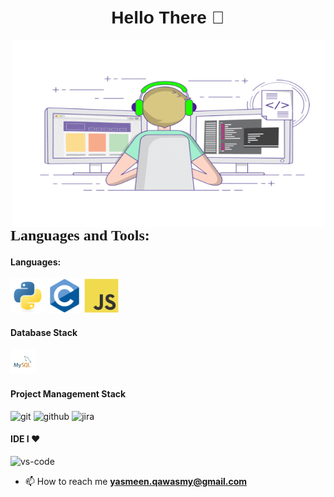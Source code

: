 <!-- Header Section -->
<h1 align="center"><font face="Arial">Hello There 👋</font></h1>

<!-- GIF -->
<img align="right" height="300" width="500" src="https://raw.githubusercontent.com/mikonoid/mikonoid/main/images/gifs/coder3.gif" />

<!-- Languages and Tools Section -->
<h3 align="left"><font size="+2" face="Verdana">Languages and Tools:</font></h3>

#### Languages:
<div>
<img src="https://github.com/devicons/devicon/blob/master/icons/python/python-original.svg" title="Python"  alt="Python" width="55" height="55"/>
<img src="https://github.com/devicons/devicon/blob/master/icons/c/c-original.svg" title="C"  alt="C" width="55" height="55"/>
<img src="https://github.com/devicons/devicon/blob/master/icons/javascript/javascript-original.svg" title="JavaScript" alt="JavaScript" width="55" height="55"/>
</div>

#### Database Stack
<p align="left"><img src="https://raw.githubusercontent.com/github/explore/80688e429a7d4ef2fca1e82350fe8e3517d3494d/topics/mysql/mysql.png" alt="mysql" title="mysql" width="40" height="40"/>  </p>


#### Project Management Stack
<p align="left"><img src="https://www.vectorlogo.zone/logos/git-scm/git-scm-icon.svg" alt="git" title="git" width="40" height="40"/>  
<img src="https://www.vectorlogo.zone/logos/github/github-icon.svg" alt="github" title="github" width="40" height="40"/> 
<img src="https://www.vectorlogo.zone/logos/atlassian_jira/atlassian_jira-icon.svg" alt="jira" title="jira" width="40" height="40"/> 

#### IDE I ♥
<p align="left"> <img src="https://www.vectorlogo.zone/logos/visualstudio_code/visualstudio_code-icon.svg" alt="vs-code" title="vs-code" width="40" height="40"/> </p>


- 📫 How to reach me **[yasmeen.qawasmy@gmail.com](yasmeen.qawasmy@gmail.com)**






